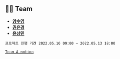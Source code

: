 ## 👩‍💻 Team
- **[양수영](https://github.com/tasddc1226)**
- **[권은경](https://github.com/fore0919)**
- **[윤상민](https://github.com/redtea89)**

`프로젝트 진행 기간 2022.05.10 09:00 ~ 2022.05.13 18:00`

[`Team-A-notion`](https://pretty-marlin-13a.notion.site/Team-A-03cf51c7174847ce88a6302e6939ea2a)